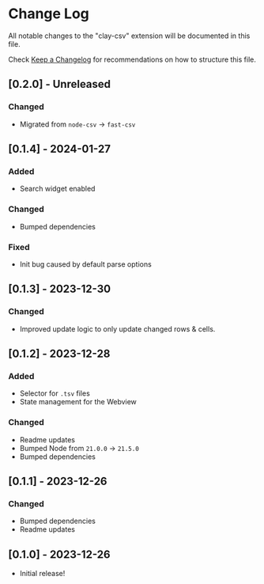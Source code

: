 # Change Log

All notable changes to the "clay-csv" extension will be documented in this file.

Check [Keep a Changelog](http://keepachangelog.com/) for recommendations on how to structure this file.

## [0.2.0] - Unreleased
### Changed
- Migrated from `node-csv` -> `fast-csv`

## [0.1.4] - 2024-01-27
### Added
 - Search widget enabled
### Changed
- Bumped dependencies
### Fixed
- Init bug caused by default parse options

## [0.1.3] - 2023-12-30
### Changed
- Improved update logic to only update changed rows & cells.

## [0.1.2] - 2023-12-28
### Added
- Selector for `.tsv` files
- State management for the Webview
### Changed
- Readme updates
- Bumped Node from `21.0.0` -> `21.5.0`
- Bumped dependencies

## [0.1.1] - 2023-12-26
### Changed
- Bumped dependencies
- Readme updates

## [0.1.0] - 2023-12-26
- Initial release!
